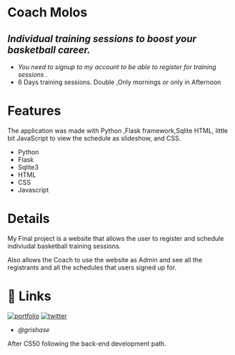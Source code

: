 # **Coach Molos**

## _Individual training sessions to boost your basketball career._

* _You need to signup to my account to be able to register for training sessions ._
* 6 Days training sessions. Double ,Only mornings or only in Afternoon

# Features

The application was made with Python ,Flask framework,Sqlite HTML, little bit JavaScript to view the schedule as slideshow, and CSS.

* Python
* Flask
* Sqlite3
* HTML
* CSS
* Javascript


# Details
My Final project is a website that allows the user to register and schedule indiviudal basketball training sessions.

Also allows the Coach to use the website as Admin and see all the registrants and all the schedules that users signed up for.


#  🔗 Links
[![portfolio](https://img.shields.io/badge/my_portfolio-000?style=for-the-badge&logo=ko-fi&logoColor=white)](https://github.com/grishase)
[![twitter](https://img.shields.io/badge/twitter-1DA1F2?style=for-the-badge&logo=twitter&logoColor=white)](https://twitter.com/serqagrin)
* _@grishase_ 

After CS50 following the back-end development path.



